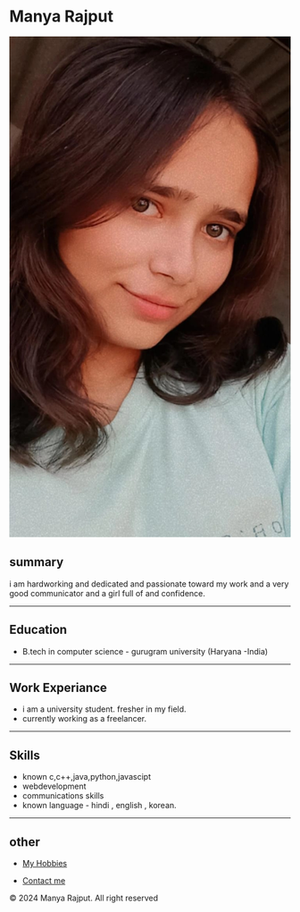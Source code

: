 <!DOCTYPE html>
<html lang="en">
<head>
  <meta charset="UTF-8">
  <meta name="viewport" content="width=device-width, initial-scale=1.0">
  <title> my resume</title>
</head>
<body>
  <P><h1>Manya Rajput</h1></P>
  <img src="./img.jpg">
  <P><h2>summary</h2></P>
  <P>i am hardworking and dedicated and passionate toward my work and a very good communicator and a girl full of and confidence.</P>
  <hr>
  <P><h2>Education</h2></P>
  <p>
  <ul>
    <li>B.tech in computer science - gurugram university (Haryana -India)</li>
  </ul></p>
  <hr>


  


  <p><h2>Work Experiance</h2></p>
  <p>
    <ul>
      <li>i am a university student. fresher in my field.</li>
      <li>
        currently working as a freelancer.
      </li>
    </ul>
  </p>
  <hr>


<p><h2>Skills</h2></p>
<ul>
  <li>known c,c++,java,python,javascipt</li>
  <li>webdevelopment </li>
  <li>communications skills</li>
  <li>known language - hindi , english  , korean.</li>
</ul>
<hr>



<P><h2>other</h2></P>
<ul>
  <p><li><a href="abs">My Hobbies</a></li></p>
  <p><li><a href="abs">Contact me</a></li></p>   
</ul>
<p>© 2024 Manya Rajput. All right reserved</p>

</body>
</html>
